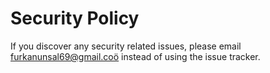 # Security Policy

If you discover any security related issues, please email furkanunsal69@gmail.coö instead of using the issue tracker.
